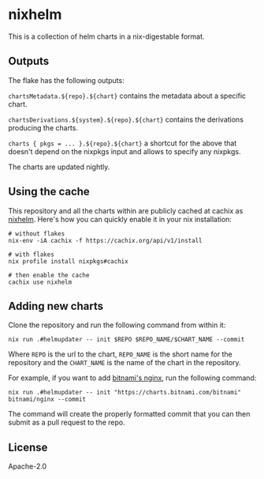 # nixhelm

This is a collection of helm charts in a nix-digestable format.

## Outputs

The flake has the following outputs:

`chartsMetadata.${repo}.${chart}` contains the metadata about a specific chart.

`chartsDerivations.${system}.${repo}.${chart}` contains the derivations producing the charts.

`charts { pkgs = ... }.${repo}.${chart}` a shortcut for the above that doesn't
depend on the nixpkgs input and allows to specify any nixpkgs.

The charts are updated nightly.

## Using the cache

This repository and all the charts within are publicly cached at cachix as
[nixhelm](https://app.cachix.org/cache/nixhelm). Here's how you can quickly
enable it in your nix installation:

```
# without flakes
nix-env -iA cachix -f https://cachix.org/api/v1/install

# with flakes
nix profile install nixpkgs#cachix

# then enable the cache
cachix use nixhelm
```

## Adding new charts

Clone the repository and run the following command from within it:

```
nix run .#helmupdater -- init $REPO $REPO_NAME/$CHART_NAME --commit
```

Where `REPO` is the url to the chart, `REPO_NAME` is the short name for the
repository and the `CHART_NAME` is the name of the chart in the repository.

For example, if you want to add [bitnami's
nginx](https://github.com/bitnami/charts/tree/main/bitnami/nginx), run the
following command:

```
nix run .#helmupdater -- init "https://charts.bitnami.com/bitnami" bitnami/nginx --commit
```

The command will create the properly formatted commit that you can then submit
as a pull request to the repo.

## License

Apache-2.0
